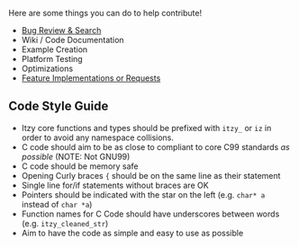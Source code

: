 Here are some things you can do to help contribute!
- [Bug Review & Search](https://github.com/itzybz/itzybz/labels/bug)
- Wiki / Code Documentation
- Example Creation
- Platform Testing
- Optimizations
- [Feature Implementations or Requests](https://github.com/itzybz/itzybz/labels/feature-request)

## Code Style Guide

- Itzy core functions and types should be prefixed with `itzy_` or `iz` in order to avoid any namespace collisions.
- C code should aim to be as close to compliant to core C99 standards *as possible* (NOTE: Not GNU99)
- C code should be memory safe
- Opening Curly braces `{` should be on the same line as their statement
- Single line for/if statements without braces are OK
- Pointers should be indicated with the star on the left (e.g. `char* a` instead of `char *a`)
- Function names for C Code should have underscores between words (e.g. `itzy_cleaned_str`)
- Aim to have the code as simple and easy to use as possible 